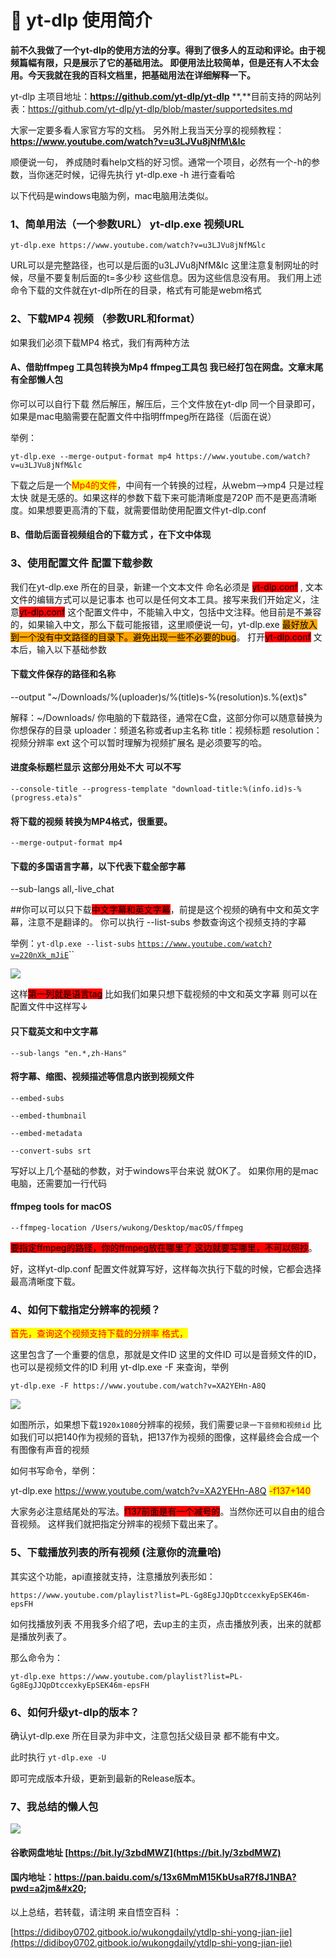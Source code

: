 # 🥳 yt-dlp 使用简介

&#x20;      **前不久我做了一个yt-dlp的使用方法的分享。得到了很多人的互动和评论。由于视频篇幅有限，只是展示了它的基础用法。 即便用法比较简单，但是还有人不太会用。今天我就在我的百科文档里，把基础用法在详细解释一下。**

yt-dlp 主项目地址：**https://github.com/yt-dlp/yt-dlp** **,**目前支持的网站列表：https://github.com/yt-dlp/yt-dlp/blob/master/supportedsites.md

大家一定要多看人家官方写的文档。 另外附上我当天分享的视频教程：**https://www.youtube.com/watch?v=u3LJVu8jNfM\&lc**

顺便说一句， 养成随时看help文档的好习惯。通常一个项目，必然有一个-h的参数，当你迷茫时候，记得先执行 yt-dlp.exe -h 进行查看哈

以下代码是windows电脑为例，mac电脑用法类似。&#x20;

### 1、简单用法（一个参数URL） yt-dlp.exe 视频URL&#x20;

`yt-dlp.exe https://www.youtube.com/watch?v=u3LJVu8jNfM&lc` &#x20;

&#x20;URL可以是完整路径，也可以是后面的u3LJVu8jNfM\&lc 这里注意复制网址的时候，尽量不要复制后面的t=多少秒 这些信息。因为这些信息没有用。 我们用上述命令下载的文件就在yt-dlp所在的目录，格式有可能是webm格式

### 2、下载MP4 视频 （参数URL和format）&#x20;

如果我们必须下载MP4 格式，我们有两种方法&#x20;

#### A、借助ffmpeg 工具包转换为Mp4 ffmpeg工具包 我已经打包在网盘。文章末尾有全部懒人包

你可以可以自行下载 然后解压，解压后，三个文件放在yt-dlp 同一个目录即可，如果是mac电脑需要在配置文件中指明ffmpeg所在路径（后面在说）

举例：&#x20;

`yt-dlp.exe --merge-output-format mp4 https://www.youtube.com/watch?v=u3LJVu8jNfM&lc`

下载之后是一个<mark style="color:red;">Mp4的文件</mark>，中间有一个转换的过程，从webm——>mp4 只是过程太快 就是无感的。如果这样的参数下载下来可能清晰度是720P 而不是更高清晰度。如果想要更高清的下载，就需要借助使用配置文件yt-dlp.conf

#### B、借助后面音视频组合的下载方式 ，在下文中体现

### 3、使用配置文件 配置下载参数

我们在yt-dlp.exe 所在的目录，新建一个文本文件 命名必须是 <mark style="background-color:red;">yt-dlp.conf</mark> , 文本文件的编辑方式可以是记事本 也可以是任何文本工具。接写来我们开始定义，注意<mark style="background-color:red;">yt-dlp.conf</mark> 这个配置文件中，不能输入中文，包括中文注释。他目前是不兼容的，如果输入中文，那么下载可能报错，这里顺便说一句，yt-dlp.exe <mark style="background-color:orange;">最好放入到一个没有中文路径的目录下。避免出现一些不必要的bug</mark>。 打开<mark style="background-color:red;">yt-dlp.conf</mark> 文本后，输入以下基础参数

#### 下载文件保存的路径和名称

\--output "\~/Downloads/%(uploader)s/%(title)s-%(resolution)s.%(ext)s"

解释：\~/Downloads/ 你电脑的下载路径，通常在C盘，这部分你可以随意替换为你想保存的目录 uploader：频道名称或者up主名称 title：视频标题 resolution：视频分辨率 ext 这个可以暂时理解为视频扩展名 是必须要写的哈。

#### 进度条标题栏显示 这部分用处不大 可以不写

`--console-title --progress-template "download-title:%(info.id)s-%(progress.eta)s"`

#### 将下载的视频 转换为MP4格式，很重要。

`--merge-output-format mp4`

#### 下载的多国语言字幕，以下代表下载全部字幕

\--sub-langs all,-live\_chat

\##你可以可以只下载<mark style="background-color:red;">中文字幕和英文字幕</mark>，前提是这个视频的确有中文和英文字幕，注意不是翻译的。 你可以执行 --list-subs 参数查询这个视频支持的字幕&#x20;

举例：`yt-dlp.exe --list-subs` [`https://www.youtube.com/watch?v=220nXk_mJiE`](https://www.youtube.com/watch?v=220nXk\_mJiE)``

![](.gitbook/assets/支持的字幕.png)

这样<mark style="background-color:red;">第一列就是语言tag</mark> 比如我们如果只想下载视频的中文和英文字幕 则可以在配置文件中这样写↓

#### 只下载英文和中文字幕

`--sub-langs "en.*,zh-Hans"`

#### 将字幕、缩图、视频描述等信息内嵌到视频文件

`--embed-subs`&#x20;

`--embed-thumbnail`&#x20;

`--embed-metadata`

&#x20;`--convert-subs srt`

写好以上几个基础的参数，对于windows平台来说 就OK了。 如果你用的是mac电脑，还需要加一行代码

#### ffmpeg tools for macOS

`--ffmpeg-location /Users/wukong/Desktop/macOS/ffmpeg`

<mark style="background-color:red;">要指定ffmpeg的路径，你的ffmpeg放在哪里了 这边就要写哪里，不可以照抄</mark>。

好，这样yt-dlp.conf 配置文件就算写好，这样每次执行下载的时候，它都会选择最高清晰度下载。

### 4、如何下载指定分辨率的视频？

&#x20;<mark style="color:red;">首先，查询这个视频支持下载的分辨率 格式，</mark>

这里包含了一个重要的信息，那就是文件ID 这里的文件ID 可以是音频文件的ID，也可以是视频文件的ID 利用 yt-dlp.exe -F 来查询，举例

`yt-dlp.exe -F https://www.youtube.com/watch?v=XA2YEHn-A8Q`

![](.gitbook/assets/文件支持的分辨率.png)

如图所示，如果想下载`1920x1080`分辨率的视频，我们需要`记录一下音频和视频id` 比如我们可以把140作为视频的音轨，把137作为视频的图像，这样最终会合成一个有图像有声音的视频

&#x20;如何书写命令，举例：

yt-dlp.exe https://www.youtube.com/watch?v=XA2YEHn-A8Q <mark style="color:red;">-f137+140</mark>

大家务必注意结尾处的写法。<mark style="background-color:red;">f137前面是有一个减号的</mark>。当然你还可以自由的组合音视频。 这样我们就把指定分辨率的视频下载出来了。

### 5、下载播放列表的所有视频 (注意你的流量哈)&#x20;

其实这个功能，api直接就支持，注意播放列表形如：

&#x20;`https://www.youtube.com/playlist?list=PL-Gg8EgJJQpDtccexkyEpSEK46m-epsFH`&#x20;

如何找播放列表 不用我多介绍了吧，去up主的主页，点击播放列表，出来的就都是播放列表了。

&#x20;那么命令为：&#x20;

`yt-dlp.exe https://www.youtube.com/playlist?list=PL-Gg8EgJJQpDtccexkyEpSEK46m-epsFH`

### 6、如何升级yt-dlp的版本？&#x20;

确认yt-dlp.exe 所在目录为非中文，注意包括父级目录 都不能有中文。

此时执行 `yt-dlp.exe -U`&#x20;

即可完成版本升级，更新到最新的Release版本。[](https://didiboy0702.gitbook.io/wukongdaily/ytdlp-shi-yong-jian-jie)

### 7、我总结的懒人包

![](.gitbook/assets/懒人包截图.png)

#### 谷歌网盘地址  [https://bit.ly/3zbdMWZ](https://bit.ly/3zbdMWZ)

#### 国内地址：https://pan.baidu.com/s/13x6MmM15KbUsaR7f8J1NBA?pwd=a2jm&#x20;

以上总结，若转载，请注明 来自悟空百科 ：

&#x20;[https://didiboy0702.gitbook.io/wukongdaily/ytdlp-shi-yong-jian-jie](https://didiboy0702.gitbook.io/wukongdaily/ytdlp-shi-yong-jian-jie)



